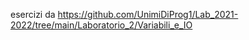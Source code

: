 esercizi da https://github.com/UnimiDiProg1/Lab_2021-2022/tree/main/Laboratorio_2/Variabili_e_IO

```




```

